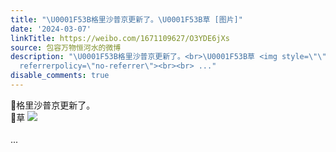 ```yaml
---
title: "\U0001F53B格里沙普京更新了。\U0001F53B草 [图片]"
date: '2024-03-07'
linkTitle: https://weibo.com/1671109627/O3YDE6jXs
source: 包容万物恒河水的微博
description: "\U0001F53B格里沙普京更新了。<br>\U0001F53B草 <img style=\"\" src=\"https://tvax2.sinaimg.cn/large/639b1bfbly1hnj00ylt7fj20zk0qstrw.jpg\"
  referrerpolicy=\"no-referrer\"><br><br> ..."
disable_comments: true
---
```

🔻格里沙普京更新了。<br>🔻草 <img style="" src="https://tvax2.sinaimg.cn/large/639b1bfbly1hnj00ylt7fj20zk0qstrw.jpg" referrerpolicy="no-referrer"><br><br> ...